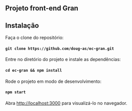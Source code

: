 ## Projeto front-end Gran

## Instalação

Faça o clone do repositório:

#### `git clone https://github.com/doug-as/ec-gran.git`

Entre no diretório do projeto e instale as dependências:

#### `cd ec-gran && npm install`

Rode o projeto em modo de desenvolvimento:

#### `npm start`

Abra [http://localhost:3000](http://localhost:3000) para visualizá-lo no navegador.
